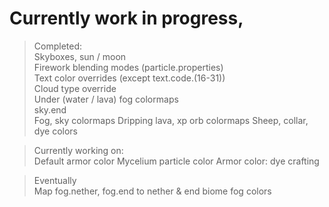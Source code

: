 # Currently work in progress,  

>Completed:  
Skyboxes, sun / moon  
Firework blending modes (particle.properties)  
Text color overrides (except text.code.(16-31))  
Cloud type override  
Under (water / lava) fog colormaps  
sky.end  
Fog, sky colormaps
Dripping lava, xp orb colormaps
Sheep, collar, dye colors

>Currently working on:  
Default armor color
Mycelium particle color
Armor color: dye crafting

>Eventually  
Map fog.nether, fog.end to nether & end biome fog colors  